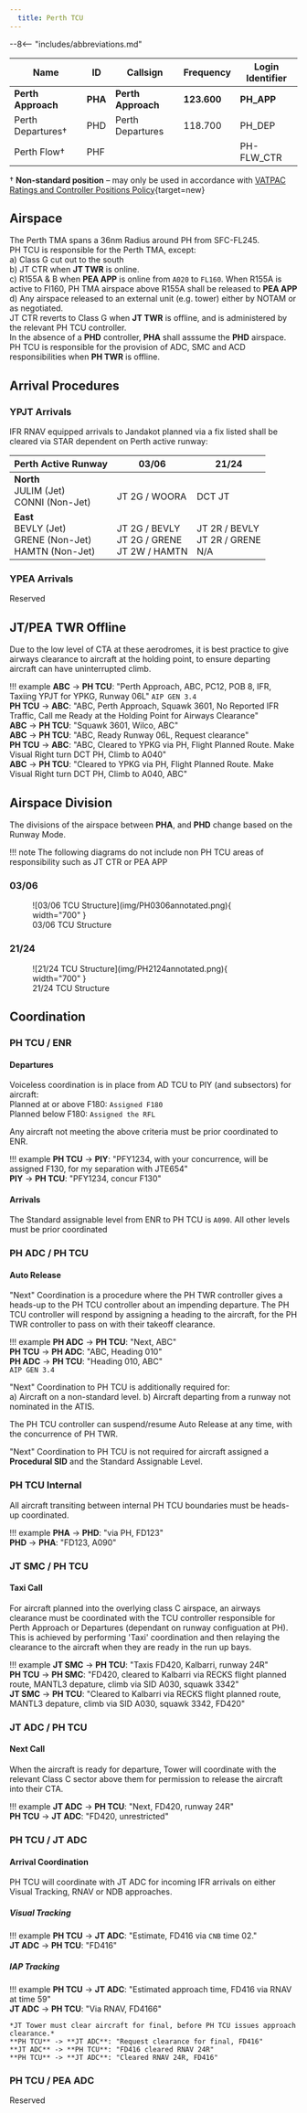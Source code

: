 ```yaml
---
  title: Perth TCU
---
```


--8<-- "includes/abbreviations.md"

| Name | ID | Callsign | Frequency | Login Identifier |
| -----| -- | -------- | --------- | ---------------- |
| **Perth Approach** |**PHA**| **Perth Approach**  | **123.600** | **PH_APP**| 
| Perth Departures†  |PHD| Perth Departures  | 118.700 | PH_DEP |
| Perth Flow† | PHF |   |    | PH-FLW_CTR  |

† **Non-standard position** – may only be used in accordance with [VATPAC Ratings and Controller Positions Policy](https://cdn.vatpac.org/documents/policy/Controller+Positions+and+Ratings+Policy+v5.2.pdf){target=new}

## Airspace
The Perth TMA spans a 36nm Radius around PH from SFC-FL245.   
PH TCU is responsible for the Perth TMA, except:    
a) Class G cut out to the south   
b) JT CTR when **JT TWR** is online.  
c) R155A & B when **PEA APP** is online from `A020` to `FL160`. When R155A is active to Fl160, PH TMA airspace above R155A shall be released to **PEA APP**  
d) Any airspace released to an external unit (e.g. tower) either by NOTAM or as negotiated.  
JT CTR reverts to Class G when **JT TWR** is offline, and is administered by the relevant PH TCU controller.     
In the absence of a **PHD** controller, **PHA** shall asssume the **PHD** airspace.  
PH TCU is responsible for the provision of ADC, SMC and ACD responsibilities when **PH TWR** is offline.  

## Arrival Procedures
### YPJT Arrivals
IFR RNAV equipped arrivals to Jandakot planned via a fix listed shall be cleared via STAR dependent on Perth active runway:

| Perth Active Runway | 03/06 | 21/24 |
| ------------------- | ----- | ----- |
| **North**<br>JULIM (Jet)<br>CONNI (Non-Jet) | <br>JT 2G / WOORA | <br>DCT JT |
| **East**<br>BEVLY (Jet)<br>GRENE (Non-Jet)<br>HAMTN (Non-Jet) | <br>JT 2G / BEVLY<br>JT 2G / GRENE<br>JT 2W / HAMTN | <br>JT 2R / BEVLY<br>JT 2R / GRENE<br>N/A 

### YPEA Arrivals

Reserved

## JT/PEA TWR Offline
Due to the low level of CTA at these aerodromes, it is best practice to give airways clearance to aircraft at the holding point, to ensure departing aircraft can have uninterrupted climb.

!!! example
    **ABC** -> **PH TCU**: "Perth Approach, ABC, PC12, POB 8, IFR, Taxiing YPJT for YPKG, Runway 06L" `AIP GEN 3.4`  
    **PH TCU** -> **ABC**: "ABC, Perth Approach, Squawk 3601, No Reported IFR Traffic, Call me Ready at the Holding Point for Airways Clearance"  
    **ABC** -> **PH TCU**: "Squawk 3601, Wilco, ABC"  
    **ABC** -> **PH TCU**: "ABC, Ready Runway 06L, Request clearance"  
    **PH TCU** -> **ABC**: "ABC, Cleared to YPKG via PH, Flight Planned Route. Make Visual Right turn DCT PH, Climb to A040"  
    **ABC** -> **PH TCU**: "Cleared to YPKG via PH, Flight Planned Route. Make Visual Right turn DCT PH, Climb to A040, ABC" 

## Airspace Division

The divisions of the airspace between **PHA**, and **PHD** change based on the Runway Mode.

!!! note
    The following diagrams do not include non PH TCU areas of responsibility such as JT CTR or PEA APP

### 03/06
<figure markdown>
![03/06 TCU Structure](img/PH0306annotated.png){ width="700" }
  <figcaption>03/06 TCU Structure</figcaption>
</figure>

### 21/24
<figure markdown>
![21/24 TCU Structure](img/PH2124annotated.png){ width="700" }
  <figcaption>21/24 TCU Structure</figcaption>
</figure>

## Coordination

### PH TCU / ENR
#### Departures
Voiceless coordination is in place from AD TCU to PIY (and subsectors) for aircraft:  
Planned at or above F180: `Assigned F180`  
Planned below F180: `Assigned the RFL`  

Any aircraft not meeting the above criteria must be prior coordinated to ENR.

!!! example
    **PH TCU** -> **PIY**: "PFY1234, with your concurrence, will be assigned F130, for my separation with JTE654"  
    **PIY** -> **PH TCU**: "PFY1234, concur F130"  

#### Arrivals
The Standard assignable level from ENR to PH TCU is `A090`. All other levels must be prior coordinated

### PH ADC / PH TCU
#### Auto Release

"Next" Coordination is a procedure where the PH TWR controller gives a heads-up to the PH TCU controller about an impending departure. The PH TCU controller will respond by assigning a heading to the aircraft, for the PH TWR controller to pass on with their takeoff clearance.

!!! example
    **PH ADC** -> **PH TCU**: "Next, ABC"  
    **PH TCU** -> **PH ADC**: "ABC, Heading 010"  
    **PH ADC** -> **PH TCU**: "Heading 010, ABC"  
    `AIP GEN 3.4`

"Next" Coordination to PH TCU is additionally required for:  
    a) Aircraft on a non-standard level. 
    b) Aircraft departing from a runway not nominated in the ATIS. 

The PH TCU controller can suspend/resume Auto Release at any time, with the concurrence of PH TWR.

"Next" Coordination to PH TCU is not required for aircraft assigned a **Procedural SID** and the Standard Assignable Level.

### PH TCU Internal

All aircraft transiting between internal PH TCU boundaries must be heads-up coordinated.

!!! example
    **PHA** -> **PHD**: "via PH, FD123"  
    **PHD** -> **PHA**: "FD123, A090"   

### JT SMC / PH TCU

#### Taxi Call

For aircraft planned into the overlying class C airspace, an airways clearance must be coordinated with the TCU controller responsible for Perth Approach or Departures (dependant on runway configuation at PH).  This is achieved by performing 'Taxi' coordination and then relaying the clearance to the aircraft when they are ready in the run up bays.

!!! example
    **JT SMC** -> **PH TCU**: "Taxis FD420, Kalbarri, runway 24R"  
    **PH TCU** -> **PH SMC**: "FD420, cleared to Kalbarri via RECKS flight planned route, MANTL3 depature, climb via SID A030, squawk 3342"  
    **JT SMC** -> **PH TCU**: "Cleared to Kalbarri via RECKS flight planned route, MANTL3 depature, climb via SID A030, squawk 3342, FD420" 


### JT ADC / PH TCU

#### Next Call

When the aircraft is ready for departure, Tower will coordinate with the relevant Class C sector above them for permission to release the aircraft into their CTA.

!!! example
    **JT ADC** -> **PH TCU**: "Next, FD420, runway 24R"  
    **PH TCU** -> **JT ADC**: "FD420, unrestricted"

### PH TCU / JT ADC

#### Arrival Coordination

PH TCU will coordinate with JT ADC for incoming IFR arrivals on either Visual Tracking, RNAV or NDB approaches.

##### Visual Tracking

!!! example
    **PH TCU** -> **JT ADC**: "Estimate, FD416 via `CNB` time 02."  
    **JT ADC** -> **PH TCU**: "FD416"

##### IAP Tracking

!!! example
    **PH TCU** -> **JT ADC**: "Estimated approach time, FD416 via RNAV at time 59"  
    **JT ADC** -> **PH TCU**: "Via RNAV, FD4166"   

    *JT Tower must clear aircraft for final, before PH TCU issues approach clearance.*  
    **PH TCU** -> **JT ADC**: "Request clearance for final, FD416"  
    **JT ADC** -> **PH TCU**: "FD416 cleared RNAV 24R"  
    **PH TCU** -> **JT ADC**: "Cleared RNAV 24R, FD416"  

### PH TCU / PEA ADC
Reserved

